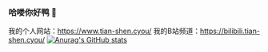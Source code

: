 ### 哈喽你好鸭 👋
我的个人网站：https://www.tian-shen.cyou/
我的B站频道：https://bilibili.tian-shen.cyou/
[![Anurag's GitHub stats](https://github-readme-stats.vercel.app/api?username=anuraghazra&show_icons=true&theme=cobalt)](https://tian-shen.cyou/)
